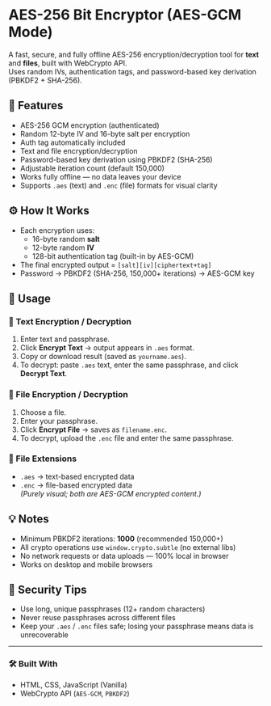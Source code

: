 # AES-256 Bit Encryptor (AES-GCM Mode)

A fast, secure, and fully offline AES-256 encryption/decryption tool for **text** and **files**, built with WebCrypto API.  
Uses random IVs, authentication tags, and password-based key derivation (PBKDF2 + SHA-256).

## 🔐 Features
- AES-256 GCM encryption (authenticated)
- Random 12-byte IV and 16-byte salt per encryption
- Auth tag automatically included
- Text and file encryption/decryption
- Password-based key derivation using PBKDF2 (SHA-256)
- Adjustable iteration count (default 150,000)
- Works fully offline — no data leaves your device
- Supports `.aes` (text) and `.enc` (file) formats for visual clarity

## ⚙️ How It Works
- Each encryption uses:
  - 16-byte random **salt**
  - 12-byte random **IV**
  - 128-bit authentication tag (built-in by AES-GCM)
- The final encrypted output = `[salt][iv][ciphertext+tag]`
- Password → PBKDF2 (SHA-256, 150,000+ iterations) → AES-GCM key

## 📄 Usage
### 🔸 Text Encryption / Decryption
1. Enter text and passphrase.
2. Click **Encrypt Text** → output appears in `.aes` format.
3. Copy or download result (saved as `yourname.aes`).
4. To decrypt: paste `.aes` text, enter the same passphrase, and click **Decrypt Text**.

### 🔸 File Encryption / Decryption
1. Choose a file.
2. Enter your passphrase.
3. Click **Encrypt File** → saves as `filename.enc`.
4. To decrypt, upload the `.enc` file and enter the same passphrase.

### 🔸 File Extensions
- `.aes` → text-based encrypted data  
- `.enc` → file-based encrypted data  
*(Purely visual; both are AES-GCM encrypted content.)*

## 💡 Notes
- Minimum PBKDF2 iterations: **1000** (recommended 150,000+)
- All crypto operations use `window.crypto.subtle` (no external libs)
- No network requests or data uploads — 100% local in browser
- Works on desktop and mobile browsers

## 🧠 Security Tips
- Use long, unique passphrases (12+ random characters)
- Never reuse passphrases across different files
- Keep your `.aes` / `.enc` files safe; losing your passphrase means data is unrecoverable

---

### 🛠️ Built With
- HTML, CSS, JavaScript (Vanilla)
- WebCrypto API (`AES-GCM`, `PBKDF2`)